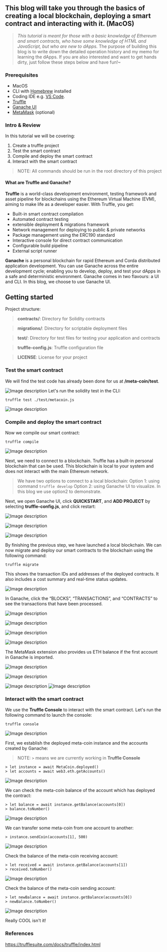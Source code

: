 ## This blog will take you through the basics of creating a local blockchain, deploying a smart contract and interacting with it. (MacOS)

> _This tutorial is meant for those with a basic knowledge of Ethereum and smart contracts, who have some knowledge of HTML and JavaScript, but who are new to dApps._
> The purpose of building this blog is to write down the detailed operation history and my memo for learning the dApps.
> If you are also interested and want to get hands dirty, just follow these steps below and have fun!~

### Prerequisites

- MacOS
- CLI with [Homebrew](https://brew.sh/) installed
- Coding IDE e.g. [VS Code](https://code.visualstudio.com/). 
- [Truffle](https://trufflesuite.com/truffle/)
- [Ganache UI](https://trufflesuite.com/ganache/)
- [MetaMask](https://metamask.io/) (optional)

### Intro & Review
In this tutorial we will be covering:

1. Create a truffle project
2. Test the smart contract
2. Compile and deploy the smart contract
3. Interact with the smart contract
> NOTE: All commands should be run in the root directory of this project

#### What are Truffle and Ganache?
**Truffle** is a world-class development environment, testing framework and asset pipeline for blockchains using the Ethereum Virtual Machine (EVM), aiming to make life as a developer easier. With Truffle, you get:
- Built-in smart contract compilation
- Automated contract testing
- extensible deployment & migrations framework
- Network management for deploying to public & private networks
- Package management using the ERC190 standard
- Interactive console for direct contract communication
- Configurable build pipeline
- External script runner 

**Ganache** is a personal blockchain for rapid Ethereum and Corda distributed application development. You can use Ganache across the entire development cycle; enabling you to develop, deploy, and test your dApps in a safe and deterministic environment. Ganache comes in two flavours: a UI and CLI. In this blog, we choose to use Ganache UI. 


## Getting started
Project structure:

> **contracts/**: Directory for Solidity contracts

> **migrations/**: Directory for scriptable deployment files

> **test/**: Directory for test files for testing your application and contracts

> **truffle-config.js**: Truffle configuration file

> **LICENSE**: License for your project


### Test the smart contract

We will find the test code has already been done for us at **/meta-coin/test**.

![Image description](https://dev-to-uploads.s3.amazonaws.com/uploads/articles/owc9tgr5a9eb9ozegeb1.png)
Let's run the solidity test in the CLI:
```linux
truffle test ./test/metacoin.js
```

![Image description](https://dev-to-uploads.s3.amazonaws.com/uploads/articles/qj9hxzm8dmmf4b4s1ra4.png)

### Compile and deploy the smart contract

Now we compile our smart contract:

```linux
truffle compile
```

![Image description](https://dev-to-uploads.s3.amazonaws.com/uploads/articles/ch4w3x5tj5oz8d9rjqlo.png)

Next, we need to connect to a blockchain. Truffle has a built-in personal blockchain that can be used. This blockchain is local to your system and does not interact with the main Ethereum network.

> We have two options to connect to a local blockchain: 
> Option 1: using command `truffle develop`
> Option 2: using Ganache UI to visualize. 
> In this blog we use option2 to demonstrate.


Next, we open Ganache UI, click **QUICKSTART**, and **ADD PROJECT** by selecting **truffle-config.js**, and click restart:

![Image description](https://dev-to-uploads.s3.amazonaws.com/uploads/articles/mxraeucnimfucurzxfu7.png)

![Image description](https://dev-to-uploads.s3.amazonaws.com/uploads/articles/7t0yfrmuj75yatpxywte.png)


![Image description](https://dev-to-uploads.s3.amazonaws.com/uploads/articles/trz1mtjwj82pw6wlzfca.png)

By finishing the previous step, we have launched a local blockchain. 
We can now migrate and deploy our smart contracts to the blockchain using the following command:
```linux
truffle migrate
```

This shows the transaction IDs and addresses of the deployed contracts. It also includes a cost summary and real-time status updates.

![Image description](https://dev-to-uploads.s3.amazonaws.com/uploads/articles/gf3so3ckoek17ptgq6x8.png)

In Ganache, click the “BLOCKS”, “TRANSACTIONS”, and “CONTRACTS”  to see the transactions that have been processed.

![Image description](https://dev-to-uploads.s3.amazonaws.com/uploads/articles/km4tvh8hj5x8001yiod2.png)

![Image description](https://dev-to-uploads.s3.amazonaws.com/uploads/articles/8w3iy8d6k2kni75vqfu6.png)

![Image description](https://dev-to-uploads.s3.amazonaws.com/uploads/articles/mnaefxae4jv0ly0dz6dq.png)

![Image description](https://dev-to-uploads.s3.amazonaws.com/uploads/articles/ehyh1i2hgnfgpk5mwmwe.png)

The MetaMask extension also provides us ETH balance if the first account in Ganache is imported.

![Image description](https://dev-to-uploads.s3.amazonaws.com/uploads/articles/gdoby3ijus6agbevx3j1.png)

![Image description](https://dev-to-uploads.s3.amazonaws.com/uploads/articles/xxzwoypdv2yuktay0en6.png)

![Image description](https://dev-to-uploads.s3.amazonaws.com/uploads/articles/w69ionlx6xpd2qzugdds.png)
![Image description](https://dev-to-uploads.s3.amazonaws.com/uploads/articles/u4a0tmpv8i70vj6cl5l3.png)



### Interact with the smart contract

We use the **Truffle Console** to interact with the smart contract. Let's run the following command to launch the console:
```linux
truffle console
```

![Image description](https://dev-to-uploads.s3.amazonaws.com/uploads/articles/2kxurhfw6unppjsj692c.png)

First, we establish the deployed meta-coin instance and the accounts created by Ganache:
> NOTE: `>` means we are currently working in **Truffle Console**

```linux
> let instance = await MetaCoin.deployed()
> let accounts = await web3.eth.getAccounts()
```

![Image description](https://dev-to-uploads.s3.amazonaws.com/uploads/articles/j2q28zgku1mshx44pjb6.png)

We can check the meta-coin balance of the account which has deployed the contract:
```linux
> let balance = await instance.getBalance(accounts[0])
> balance.toNumber()
```

![Image description](https://dev-to-uploads.s3.amazonaws.com/uploads/articles/ouzs1phgnc7lnnz98b75.png)


We can transfer some meta-coin from one account to another:
```linux
> instance.sendCoin(accounts[1], 500)
```

![Image description](https://dev-to-uploads.s3.amazonaws.com/uploads/articles/2b7kc8i9zqpy48qybny0.png)

Check the balance of the meta-coin receiving account:
```linux
> let received = await instance.getBalance(accounts[1])
> received.toNumber()
```

![Image description](https://dev-to-uploads.s3.amazonaws.com/uploads/articles/nk88jg9enx0q5sqjcsyx.png)

Check the balance of the meta-coin sending account:
```linux
> let newBalance = await instance.getBalance(accounts[0])
> newBalance.toNumber()
```

![Image description](https://dev-to-uploads.s3.amazonaws.com/uploads/articles/58o4z12b2isrw7z7r7tg.png)

Really COOL isn't it!

### References
https://trufflesuite.com/docs/truffle/index.html

